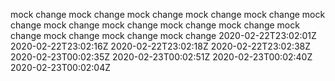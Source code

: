 mock change
mock change
mock change
mock change
mock change
mock change
mock change
mock change
mock change
mock change
mock change
mock change
mock change
mock change
2020-02-22T23:02:01Z
2020-02-22T23:02:16Z
2020-02-22T23:02:18Z
2020-02-22T23:02:38Z
2020-02-23T00:02:35Z
2020-02-23T00:02:51Z
2020-02-23T00:02:40Z
2020-02-23T00:02:04Z
